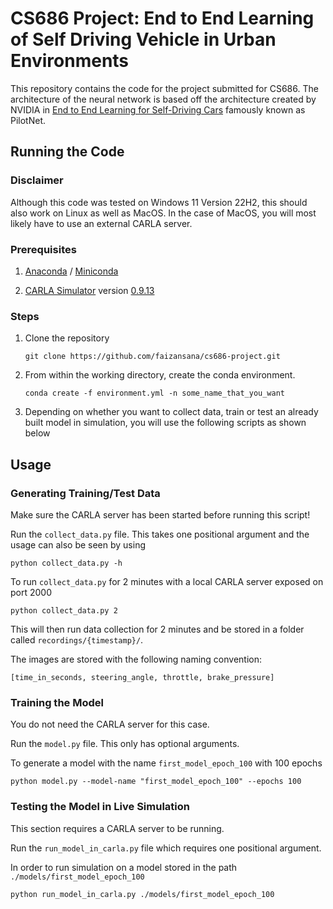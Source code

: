 # CS686 Project: End to End Learning of Self Driving Vehicle in Urban Environments

This repository contains the code for the project submitted for CS686. The architecture of the neural network is based off the architecture created by NVIDIA in [End to End Learning for Self-Driving Cars](https://arxiv.org/pdf/1604.07316.pdf) famously known as PilotNet.

## Running the Code

### Disclaimer
Although this code was tested on Windows 11 Version 22H2, this should also work on Linux as well as MacOS. In the case of MacOS, you will most likely have to use an external CARLA server.
### Prerequisites

1. [Anaconda](https://www.anaconda.com/products/distribution) / [Miniconda](https://conda.io/projects/conda/en/stable/user-guide/install/download.html)

2. [CARLA Simulator](https://carla.org/) version [0.9.13](https://github.com/carla-simulator/carla/releases/tag/0.9.13)


### Steps

1. Clone the repository

    ```
    git clone https://github.com/faizansana/cs686-project.git
    ```
2. From within the working directory, create the conda environment.

    ```
    conda create -f environment.yml -n some_name_that_you_want
    ```
3. Depending on whether you want to collect data, train or test an already built model in simulation, you will use the following scripts as shown below

## Usage

### Generating Training/Test Data

Make sure the CARLA server has been started before running this script!

Run the `collect_data.py` file. This takes one positional argument and the usage can also be seen by using

```
python collect_data.py -h
```

To run `collect_data.py` for 2 minutes with a local CARLA server exposed on port 2000

```
python collect_data.py 2
```

This will then run data collection for 2 minutes and be stored in a folder called `recordings/{timestamp}/`.

The images are stored with the following naming convention:

```
[time_in_seconds, steering_angle, throttle, brake_pressure]
```

### Training the Model

You do not need the CARLA server for this case.

Run the `model.py` file. This only has optional arguments.

To generate a model with the name `first_model_epoch_100` with 100 epochs

```
python model.py --model-name "first_model_epoch_100" --epochs 100
```

### Testing the Model in Live Simulation

This section requires a CARLA server to be running.

Run the `run_model_in_carla.py` file which requires one positional argument.

In order to run simulation on a model stored in the path `./models/first_model_epoch_100`

```
python run_model_in_carla.py ./models/first_model_epoch_100
```

